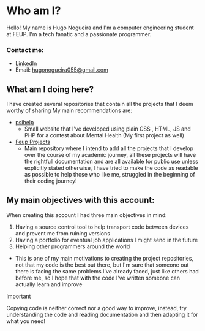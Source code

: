 # Who am I?
Hello! My name is Hugo Nogueira and I'm a computer engineering student at FEUP.
I'm a tech fanatic and a passionate programmer.
### Contact me:
- [LinkedIn](https://www.linkedin.com/in/hugo-nogueira555)
- Email: hugonogueira055@gmail.com
## What am I doing here?
I have created several repositories that contain all the projects that I deem worthy of sharing
My main recommendations are:
- [psihelp](https://github.com/HugoNogueira05/PsiHelp)
  - Small website that I've developed using plain CSS , HTML, JS and PHP for a contest about Mental Health (My first project as well)
- [Feup Projects](https://github.com/HugoNogueira05/FEUP-Projects)
  - Main repository where I intend to add all the projects that I develop over the course of my academic journey, all these projects will have the rightfull documentation and are all available for public use unless explicitly stated otherwise, I have tried to make the code as readable as possible to help those who like me, struggled in the beginning of their coding journey!
## My main objectives with this account:
When creating this account I had three main objectives in mind:
1. Having a source control tool to help transport code between devices and prevent me from ruining versions
2. Having a portfolio for eventual job applications I might send in the future
3. Helping other programmers around the world
  - This is one of my main motivations to creating the project repositories, not that my code is the best out there, but I'm sure that someone out there is facing the same problems I've already faced, just like others had before me, so I hope that with the code I've written someone can actually learn and improve
> [!IMPORTANT]
> Copying code is neither correct nor a good way to improve, instead, try understanding the code and reading documentation and then adapting it for what you need!
